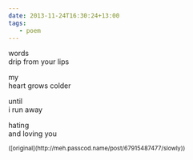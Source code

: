```yaml
---
date: 2013-11-24T16:30:24+13:00
tags:
   - poem
---
```


words  
drip from your lips

my  
heart grows colder

until  
i run away

hating  
and loving you

<small>
([original](http://meh.passcod.name/post/67915487477/slowly))
</small>
